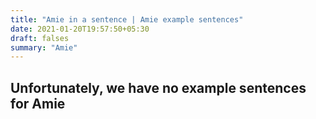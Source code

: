 ```yaml
---
title: "Amie in a sentence | Amie example sentences"
date: 2021-01-20T19:57:50+05:30
draft: falses
summary: "Amie"
---
```

## Unfortunately, we have no example sentences for Amie                 
